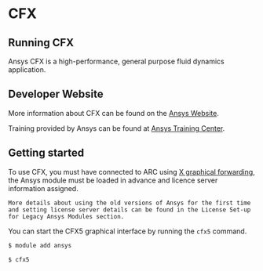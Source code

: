 # CFX

## Running CFX

Ansys CFX is a high-performance, general purpose fluid dynamics application.

## Developer Website

More information about CFX can be found on the [Ansys Website](https://www.ansys.com/en-GB/Products/Fluids/ANSYS-CFX).

Training provided by Ansys can be found at [Ansys Training Center](https://www.ansys.com/Services/Training-Center).

## Getting started

To use CFX, you must have connected to ARC using [X graphical forwarding](../../../getting_started/logon/x11-graphics), the Ansys module must be loaded in advance and licence server information assigned.

```{note}
More details about using the old versions of Ansys for the first time and setting license server details can be found in the License Set-up for Legacy Ansys Modules section.
```

You can start the CFX5 graphical interface by running the `cfx5` command.

```bash
$ module add ansys

$ cfx5
```
